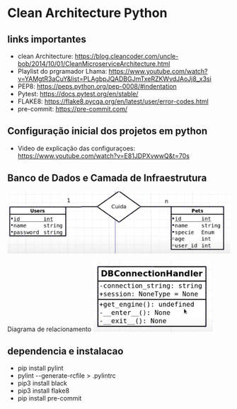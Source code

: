 # Clean Architecture Python

## links importantes

- clean Architecture: <https://blog.cleancoder.com/uncle-bob/2014/10/01/CleanMicroserviceArchitecture.html>
- Playlist do prgramador Lhama: <https://www.youtube.com/watch?v=YAMgtR3aCuY&list=PLAgbpJQADBGJmTxeRZKWvdJAoJj8_x3si>
- PEP8: <https://peps.python.org/pep-0008/#indentation>
- Pytest: <https://docs.pytest.org/en/stable/>
- FLAKE8: <https://flake8.pycqa.org/en/latest/user/error-codes.html>
- pre-commit: <https://pre-commit.com/>

## Configuração inicial dos projetos em python

- Video de explicação das configuraçoes: <https://www.youtube.com/watch?v=E81JDPXvwwQ&t=70s>

## Banco de Dados e Camada de Infraestrutura

![alt text](image-1.png)

Diagrama de relacionamento
![alt text](image.png)

## dependencia e instalacao

- pip install pylint
- pylint --generate-rcfile > .pylintrc
- pip3 install black
- pip3 install flake8
- pip install pre-commit
